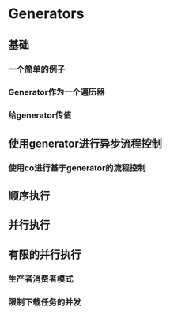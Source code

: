 # Generators

## 基础

### 一个简单的例子

### Generator作为一个遍历器

### 给generator传值

## 使用generator进行异步流程控制

### 使用co进行基于generator的流程控制

## 顺序执行

## 并行执行

## 有限的并行执行

### 生产者消费者模式

### 限制下载任务的并发

